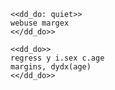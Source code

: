 ~~~~
<<dd_do: quiet>>
webuse margex
<</dd_do>>
~~~~

~~~~
<<dd_do>>
regress y i.sex c.age
margins, dydx(age)
<</dd_do>>
~~~~
